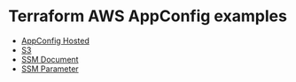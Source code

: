 # Terraform AWS AppConfig examples

- [AppConfig Hosted](https://github.com/terraform-aws-modules/terraform-aws-appconfig/tree/master/examples/appconfig_hosted)
- [S3](https://github.com/terraform-aws-modules/terraform-aws-appconfig/tree/master/examples/s3)
- [SSM Document](https://github.com/terraform-aws-modules/terraform-aws-appconfig/tree/master/examples/ssm_document)
- [SSM Parameter](https://github.com/terraform-aws-modules/terraform-aws-appconfig/tree/master/examples/ssm_parameter)
